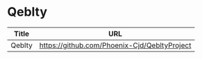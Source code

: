 # Qeblty

| Title     | URL                       |
|-----------|---------------------------|
| Qeblty |  https://github.com/Phoenix-Cjd/QebltyProject|

